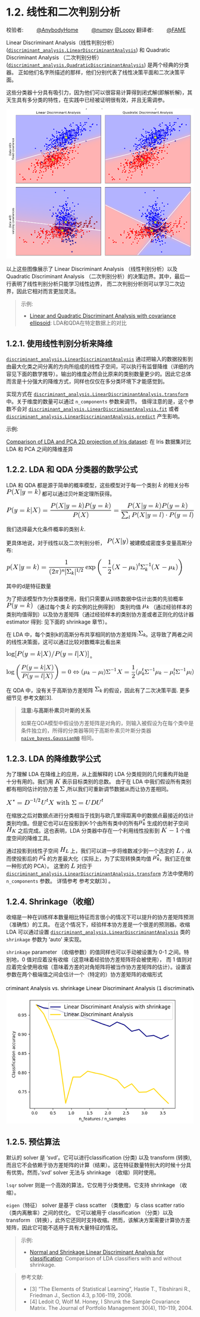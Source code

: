 # 1.2\. 线性和二次判别分析

校验者:
        [@AnybodyHome](https://github.com/AnybodyHome)
        [@numpy](https://github.com/apachecn/scikit-learn-doc-zh)
        [@Loopy](https://github.com/loopyme)
翻译者:
        [@FAME](https://github.com/apachecn/scikit-learn-doc-zh)

Linear Discriminant Analysis（线性判别分析）([`discriminant_analysis.LinearDiscriminantAnalysis`](https://scikit-learn.org/stable/modules/generated/sklearn.discriminant_analysis.LinearDiscriminantAnalysis.html#sklearn.discriminant_analysis.LinearDiscriminantAnalysis)) 和 Quadratic Discriminant Analysis （二次判别分析）([`discriminant_analysis.QuadraticDiscriminantAnalysis`](https://scikit-learn.org/stable/modules/generated/sklearn.discriminant_analysis.QuadraticDiscriminantAnalysis.html#sklearn.discriminant_analysis.QuadraticDiscriminantAnalysis)) 是两个经典的分类器。 正如他们名字所描述的那样，他们分别代表了线性决策平面和二次决策平面。

这些分类器十分具有吸引力，因为他们可以很容易计算得到闭式解(即解析解)，其天生具有多分类的特性，在实践中已经被证明很有效，并且无需调参。

**[![ldaqda](img/sphx_glr_plot_lda_qda_0011.png)](https://scikit-learn.org/stable/auto_examples/classification/plot_lda_qda.html)**

以上这些图像展示了 Linear Discriminant Analysis （线性判别分析）以及 Quadratic Discriminant Analysis （二次判别分析）的决策边界。其中，最后一行表明了线性判别分析只能学习线性边界， 而二次判别分析则可以学习二次边界，因此它相对而言更加灵活。

> 示例:
>* [Linear and Quadratic Discriminant Analysis with covariance ellipsoid](https://scikit-learn.org/stable/auto_examples/classification/plot_lda_qda.html): LDA和QDA在特定数据上的对比

## 1.2.1\. 使用线性判别分析来降维

[`discriminant_analysis.LinearDiscriminantAnalysis`](https://scikit-learn.org/stable/modules/generated/sklearn.discriminant_analysis.LinearDiscriminantAnalysis.html#sklearn.discriminant_analysis.LinearDiscriminantAnalysis) 通过把输入的数据投影到由最大化类之间分离的方向所组成的线性子空间，可以执行有监督降维（详细的内容见下面的数学推导）。输出的维度必然会比原来的类别数量更少的。因此它总体而言是十分强大的降维方式，同样也仅仅在多分类环境下才能感觉到。

实现方式在 [`discriminant_analysis.LinearDiscriminantAnalysis.transform`](https://scikit-learn.org/stable/modules/generated/sklearn.discriminant_analysis.LinearDiscriminantAnalysis.html#sklearn.discriminant_analysis.LinearDiscriminantAnalysis.transform) 中。关于维度的数量可以通过 `n_components` 参数来调节。 值得注意的是，这个参数不会对 [`discriminant_analysis.LinearDiscriminantAnalysis.fit`](https://scikit-learn.org/stable/modules/generated/sklearn.discriminant_analysis.LinearDiscriminantAnalysis.html#sklearn.discriminant_analysis.LinearDiscriminantAnalysis.fit) 或者 [`discriminant_analysis.LinearDiscriminantAnalysis.predict`](https://scikit-learn.org/stable/modules/generated/sklearn.discriminant_analysis.LinearDiscriminantAnalysis.html#sklearn.discriminant_analysis.LinearDiscriminantAnalysis.predict) 产生影响。

示例:

[Comparison of LDA and PCA 2D projection of Iris dataset](https://scikit-learn.org/stable/auto_examples/decomposition/plot_pca_vs_lda.html#sphx-glr-auto-examples-decomposition-plot-pca-vs-lda-py): 在 Iris 数据集对比 LDA 和 PCA 之间的降维差异

## 1.2.2\. LDA 和 QDA 分类器的数学公式

LDA 和 QDA 都是源于简单的概率模型，这些模型对于每一个类别 ![k](img/f93871977da52a6d11045d57c3e18728.jpg) 的相关分布 ![P(X|y=k)](img/a71a1d9e35b09d284da476b2175edf6f.jpg) 都可以通过贝叶斯定理所获得。

![P(y=k | X) = \frac{P(X | y=k) P(y=k)}{P(X)} = \frac{P(X | y=k) P(y = k)}{ \sum_{l} P(X | y=l) \cdot P(y=l)}](img/accc37ed7ec2ed38ec70c71f5d6aeebe.jpg)

我们选择最大化条件概率的类别 ![k](img/f93871977da52a6d11045d57c3e18728.jpg).

更具体地说，对于线性以及二次判别分析， ![P(X|y)](img/85f7fc9836edfbdcd2a7533674940b46.jpg) 被建模成密度多变量高斯分布:

![p(X | y=k) = \frac{1}{(2\pi)^n |\Sigma_k|^{1/2}}\exp\left(-\frac{1}{2} (X-\mu_k)^t \Sigma_k^{-1} (X-\mu_k)\right)](img/6f25bd1d6d3abb565ca3007f8ac1d855.jpg)

其中的d是特征数量

为了把该模型作为分类器使用，我们只需要从训练数据中估计出类的先验概率 ![P(y=k)](img/a25320a2e009abd4269f291f85062a5d.jpg) （通过每个类 ![k](img/f93871977da52a6d11045d57c3e18728.jpg) 的实例的比例得到） 类别均值 ![\mu_k](img/fdff527ccbac4fd87c2ca9c4bed5fce2.jpg) （通过经验样本的类别均值得到）以及协方差矩阵（通过经验样本的类别协方差或者正则化的估计器 estimator 得到: 见下面的 shrinkage 章节）。

在 LDA 中，每个类别k的高斯分布共享相同的协方差矩阵:![\Sigma_k](img/ffecfca02992b6a85e966c9440cb40dd.jpg)。这导致了两者之间的线性决策面，这可以通过比较对数概率比看出来

![\log[P(y=k | X) / P(y=l | X)]](img/fd132d0faf19fdc76254a6317ed1acfd.jpg) 。

![\log\left(\frac{P(y=k|X)}{P(y=l | X)}\right) = 0 \Leftrightarrow (\mu_k-\mu_l)\Sigma^{-1} X = \frac{1}{2} (\mu_k^t \Sigma^{-1} \mu_k - \mu_l^t \Sigma^{-1} \mu_l)](img/2a0c137e7b86ad939e131293a273579b.jpg)

在 QDA 中，没有关于高斯协方差矩阵 ![\Sigma_k](img/ffecfca02992b6a85e966c9440cb40dd.jpg) 的假设，因此有了二次决策平面. 更多细节见 参考文献[3].

> **注意:与高斯朴素贝叶斯的关系**
>
>如果在QDA模型中假设协方差矩阵是对角的，则输入被假设为在每个类中是条件独立的，所得的分类器等同于高斯朴素贝叶斯分类器 [`naive_bayes.GaussianNB`](https://scikit-learn.org/stable/modules/generated/sklearn.naive_bayes.GaussianNB.html#sklearn.naive_bayes.GaussianNB) 相同。

## 1.2.3\. LDA 的降维数学公式

为了理解 LDA 在降维上的应用，从上面解释的 LDA 分类规则的几何重构开始是十分有用的。我们用 ![K](img/e279b8169ddd6581c5606c868ba52fae.jpg) 表示目标类别的总数。 由于在 LDA 中我们假设所有类别都有相同估计的协方差 ![\Sigma](img/2ca002ed0f4e27f9040d3f3ec58fbb38.jpg) ,所以我们可重新调节数据从而让协方差相同。

![X^* = D^{-1/2}U^t X\text{ with }\Sigma = UDU^t](img/7682696b3b598c55d49ca030059f0a18.jpg)

在缩放之后对数据点进行分类相当于找到与欧几里得距离中的数据点最接近的估计类别均值。但是它也可以在投影到K-1个由所有类中的所有![\mu^*_k](img/d6293957048ac05c3ae0dfac9949537c.jpg) 生成的仿射子空间![H_K](img/499e262369261799dec950eb33da9ccf.jpg) 之后完成。这也表明，LDA 分类器中存在一个利用线性投影到 ![K-1](img/7ce09555ac9e490df7f81ef7eb0e58e8.jpg) 个维度空间的降维工具。

通过投影到线性子空间 ![H_L](img/7df17fc33fdb4c71b329c593ad30f47e.jpg) 上，我们可以进一步将维数减少到一个选定的 ![L](img/639e82f3829a0ad677110cc33a028c98.jpg) ，从而使投影后的 ![\mu^*_k](img/d6293957048ac05c3ae0dfac9949537c.jpg) 的方差最大化（实际上，为了实现转换类均值 ![\mu^*_k](img/d6293957048ac05c3ae0dfac9949537c.jpg)，我们正在做一种形式的 PCA）。 这里的 ![L](img/639e82f3829a0ad677110cc33a028c98.jpg) 对应于 [`discriminant_analysis.LinearDiscriminantAnalysis.transform`](https://scikit-learn.org/stable/modules/generated/sklearn.discriminant_analysis.LinearDiscriminantAnalysis.html#sklearn.discriminant_analysis.LinearDiscriminantAnalysis.transform) 方法中使用的 `n_components` 参数。 详情参考 参考文献[3] 。

## 1.2.4\. Shrinkage（收缩）

收缩是一种在训练样本数量相比特征而言很小的情况下可以提升的协方差矩阵预测（准确性）的工具。 在这个情况下，经验样本协方差是一个很差的预测器。收缩 LDA 可以通过设置 [`discriminant_analysis.LinearDiscriminantAnalysis`](https://scikit-learn.org/stable/modules/generated/sklearn.discriminant_analysis.LinearDiscriminantAnalysis.html#sklearn.discriminant_analysis.LinearDiscriminantAnalysis) 类的 `shrinkage` 参数为 ‘auto’ 来实现。

`shrinkage` parameter （收缩参数）的值同样也可以手动被设置为 0-1 之间。特别地，0 值对应着没有收缩（这意味着经验协方差矩阵将会被使用）， 而 1 值则对应着完全使用收缩（意味着方差的对角矩阵将被当作协方差矩阵的估计）。设置该参数在两个极端值之间会估计一个（特定的）协方差矩阵的收缩形式

**[![shrinkage](img/d5021b539c18587624a07ef6df00f585.jpg)](../auto_examples/classification/plot_lda.html)**

## 1.2.5\. 预估算法

默认的 solver 是 ‘svd’。它可以进行classification (分类) 以及 transform (转换),而且它不会依赖于协方差矩阵的计算（结果）。这在特征数量特别大的时候十分具有优势。然而，’svd’ solver 无法与 shrinkage （收缩）同时使用。

`lsqr` solver 则是一个高效的算法，它仅用于分类使用。它支持 shrinkage （收缩）。

`eigen`（特征） solver 是基于 class scatter （类散度）与 class scatter ratio （类内离散率）之间的优化。 它可以被用于 classification （分类）以及 transform （转换），此外它还同时支持收缩。然而，该解决方案需要计算协方差矩阵，因此它可能不适用于具有大量特征的情况。

> 示例:
>
>* [Normal and Shrinkage Linear Discriminant Analysis for classification](https://scikit-learn.org/stable/auto_examples/classification/plot_lda.html#sphx-glr-auto-examples-classification-plot-lda-py): Comparison of LDA classifiers with and without shrinkage.

>参考文献:
> * [3] “The Elements of Statistical Learning”, Hastie T., Tibshirani R., Friedman J., Section 4.3, p.106-119, 2008.
> * [4] Ledoit O, Wolf M. Honey, I Shrunk the Sample Covariance Matrix. The Journal of Portfolio Management 30(4), 110-119, 2004.

